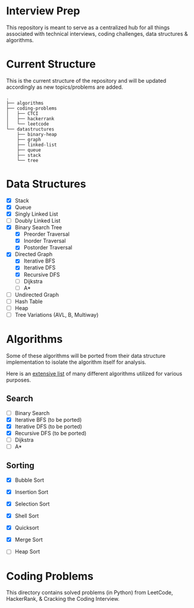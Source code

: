 # Interview Prep
This repository is meant to serve as a centralized hub for all things associated with technical interviews, coding challenges, data structures & algorithms.

# Current Structure
This is the current structure of the repository and will be updated accordingly as new topics/problems are added.
```
.
├── algorithms
├── coding-problems
│   ├── CTCI
│   ├── hackerrank
│   └── leetcode
└── datastructures
    ├── binary-heap
    ├── graph
    ├── linked-list
    ├── queue
    ├── stack
    └── tree
```

# Data Structures
- [x] Stack
- [x] Queue
- [x] Singly Linked List
- [ ] Doubly Linked List
- [x] Binary Search Tree
   - [x] Preorder Traversal
   - [x] Inorder Traversal
   - [x] Postorder Traversal
- [x] Directed Graph
   - [x] Iterative BFS
   - [x] Iterative DFS
   - [x] Recursive DFS
   - [ ] Dijkstra
   - [ ] A*
- [ ] Undirected Graph
- [ ] Hash Table
- [ ] Heap
- [ ] Tree Variations (AVL, B, Multiway)

# Algorithms
Some of these algorithms will be ported from their data structure implementation to isolate the algorithm itself for analysis.

Here is an [extensive list](https://en.wikipedia.org/wiki/List_of_algorithms) of many different algorithms utilized for various purposes.
## Search
- [ ] Binary Search
- [x] Iterative BFS (to be ported)
- [x] Iterative DFS (to be ported)
- [x] Recursive DFS (to be ported)
- [ ] Dijkstra
- [ ] A*

## Sorting
- [x] Bubble Sort
- [x] Insertion Sort
- [x] Selection Sort
- [x] Shell Sort
- [x] Quicksort
- [x] Merge Sort
- [ ] Heap Sort


# Coding Problems
This directory contains solved problems (in Python) from LeetCode, HackerRank, & Cracking the Coding Interview.